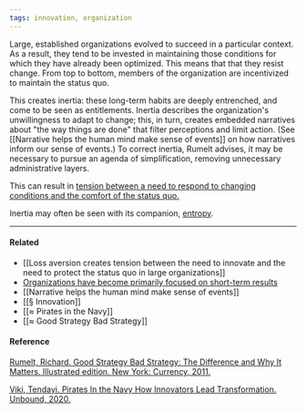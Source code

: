 ```yaml
---
tags: innovation, organization
---
```


Large, established organizations evolved to succeed in a particular context. As
a result, they tend to be invested in maintaining those conditions for which
they have already been optimized. This means that that they resist change. From
top to bottom, members of the organization are incentivized to maintain the
status quo.

This creates inertia: these long-term habits are deeply entrenched, and come to
be seen as entitlements. Inertia describes the organization's unwillingness to
adapt to change; this, in turn, creates embedded narratives about "the way
things are done" that filter perceptions and limit action. (See
[[Narrative helps the human mind make sense of events]] on how narratives inform
our sense of events.) To correct inertia, Rumelt advises, it may be necessary to
pursue an agenda of simplification, removing unnecessary administrative layers.

This can result in
[tension between a need to respond to changing conditions and the comfort of the status quo.](https://publish.obsidian.md/mobydiction/notes/Loss+aversion+creates+tension+between+the+need+to+innovate+and+the+need+to+protect+the+status+quo+in+large+organizations)

Inertia may often be seen with its companion,
[entropy](https://publish.obsidian.md/mobydiction/notes/Entropy+forces+organizations+to+waste+energy+on+alignment).

---

#### Related

- [[Loss aversion creates tension between the need to innovate and the need to protect the status quo in large organizations]]
- [Organizations have become primarily focused on short-term results](https://publish.obsidian.md/mobydiction/notes/Organizations+have+become+primarily+focused+on+short-term+results)
- [[Narrative helps the human mind make sense of events]]
- [[§ Innovation]]
- [[≈ Pirates in the Navy]]
- [[≈ Good Strategy Bad Strategy]]

#### Reference

[Rumelt, Richard. Good Strategy Bad Strategy: The Difference and Why It Matters. Illustrated edition. New York: Currency, 2011.](https://publish.obsidian.md/mobydiction/notes/%E2%89%88+Rumelt+-+Good+Strategy+Bad+Strategy)

[Viki, Tendayi. Pirates In the Navy How Innovators Lead Transformation. Unbound, 2020.](https://publish.obsidian.md/mobydiction/notes/%E2%89%88+Viki+-+Pirates+in+the+Navy)
